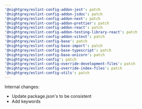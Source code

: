 ```yaml
---
'@nightgrey/eslint-config-addon-jest': patch
'@nightgrey/eslint-config-addon-jsdoc': patch
'@nightgrey/eslint-config-addon-next': patch
'@nightgrey/eslint-config-addon-prettier': patch
'@nightgrey/eslint-config-addon-react': patch
'@nightgrey/eslint-config-addon-testing-library-react': patch
'@nightgrey/eslint-config-addon-vitest': patch
'@nightgrey/eslint-config-base': patch
'@nightgrey/eslint-config-base-import': patch
'@nightgrey/eslint-config-base-typescript': patch
'@nightgrey/eslint-config-base-unicorn': patch
'@nightgrey/eslint-config': patch
'@nightgrey/eslint-config-override-development-files': patch
'@nightgrey/eslint-config-override-index-files': patch
'@nightgrey/eslint-config-utils': patch
---
```


Internal changes:

- Update package.json's to be consistent
- Add keywords
